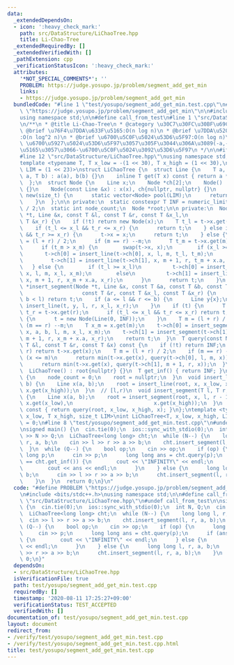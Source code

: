 ```yaml
---
data:
  _extendedDependsOn:
  - icon: ':heavy_check_mark:'
    path: src/DataStructure/LiChaoTree.hpp
    title: Li-Chao-Tree
  _extendedRequiredBy: []
  _extendedVerifiedWith: []
  _pathExtension: cpp
  _verificationStatusIcon: ':heavy_check_mark:'
  attributes:
    '*NOT_SPECIAL_COMMENTS*': ''
    PROBLEM: https://judge.yosupo.jp/problem/segment_add_get_min
    links:
    - https://judge.yosupo.jp/problem/segment_add_get_min
  bundledCode: "#line 1 \"test/yosupo/segment_add_get_min.test.cpp\"\n#define PROBLEM\
    \ \"https://judge.yosupo.jp/problem/segment_add_get_min\"\n\n#include <bits/stdc++.h>\n\
    using namespace std;\n\n#define call_from_test\n#line 1 \"src/DataStructure/LiChaoTree.hpp\"\
    \n/**\n * @title Li-Chao-Tree\n * @category \u30C7\u30FC\u30BF\u69CB\u9020\n *\
    \ @brief \u76F4\u7DDA\u633F\u5165:O(n log n)\n * @brief \u7DDA\u5206\u633F\u5165\
    :O(n log^2 n)\n * @brief \u6700\u5C0F\u5024\u53D6\u5F97:O(n log n)\n * @brief\
    \ \u6700\u5927\u5024\u53D6\u5F97\u3057\u305F\u3044\u306A\u3089(-a,-b)\u3092\u633F\
    \u5165\u3057\u3066-\u6700\u5C0F\u5024\u3092\u53D6\u5F97\n */\n\n#ifndef call_from_test\n\
    #line 12 \"src/DataStructure/LiChaoTree.hpp\"\nusing namespace std;\n#endif\n\n\
    template <typename T, T x_low = -(1 << 30), T x_high = (1 << 30),\n          size_t\
    \ LIM = (1 << 23)>\nstruct LiChaoTree {\n  struct Line {\n    T a, b;\n    Line(T\
    \ a, T b) : a(a), b(b) {}\n    inline T get(T x) const { return a * x + b; }\n\
    \  };\n  struct Node {\n    Line x;\n    Node *ch[2];\n    Node() : x(0, INF)\
    \ {}\n    Node(const Line &x) : x(x), ch{nullptr, nullptr} {}\n    void *operator\
    \ new(size_t) {\n      static vector<Node> pool(LIM);\n      return &pool[node_count++];\n\
    \    }\n  };\n\n private:\n  static constexpr T INF = numeric_limits<T>::max()\
    \ / 2;\n  static int node_count;\n  Node *root;\n\n private:\n  Node *insert_line(Node\
    \ *t, Line &x, const T &l, const T &r, const T &x_l,\n                    const\
    \ T &x_r) {\n    if (!t) return new Node(x);\n    T t_l = t->x.get(l), t_r = t->x.get(r);\n\
    \    if (t_l <= x_l && t_r <= x_r) {\n      return t;\n    } else if (t_l >= x_l\
    \ && t_r >= x_r) {\n      t->x = x;\n      return t;\n    } else {\n      T m\
    \ = (l + r) / 2;\n      if (m == r) --m;\n      T t_m = t->x.get(m), x_m = x.get(m);\n\
    \      if (t_m > x_m) {\n        swap(t->x, x);\n        if (x_l >= t_l)\n   \
    \       t->ch[0] = insert_line(t->ch[0], x, l, m, t_l, t_m);\n        else\n \
    \         t->ch[1] = insert_line(t->ch[1], x, m + 1, r, t_m + x.a, t_r);\n   \
    \   } else {\n        if (t_l >= x_l)\n          t->ch[0] = insert_line(t->ch[0],\
    \ x, l, m, x_l, x_m);\n        else\n          t->ch[1] = insert_line(t->ch[1],\
    \ x, m + 1, r, x_m + x.a, x_r);\n      }\n      return t;\n    }\n  }\n  Node\
    \ *insert_segment(Node *t, Line &x, const T &a, const T &b, const T &l,\n    \
    \                   const T &r, const T &x_l, const T &x_r) {\n    if (r < a ||\
    \ b < l) return t;\n    if (a <= l && r <= b) {\n      Line y{x};\n      return\
    \ insert_line(t, y, l, r, x_l, x_r);\n    }\n    if (t) {\n      T t_l = t->x.get(l),\
    \ t_r = t->x.get(r);\n      if (t_l <= x_l && t_r <= x_r) return t;\n    } else\
    \ {\n      t = new Node(Line(0, INF));\n    }\n    T m = (l + r) / 2;\n    if\
    \ (m == r) --m;\n    T x_m = x.get(m);\n    t->ch[0] = insert_segment(t->ch[0],\
    \ x, a, b, l, m, x_l, x_m);\n    t->ch[1] = insert_segment(t->ch[1], x, a, b,\
    \ m + 1, r, x_m + x.a, x_r);\n    return t;\n  }\n  T query(const Node *t, const\
    \ T &l, const T &r, const T &x) const {\n    if (!t) return INF;\n    if (l ==\
    \ r) return t->x.get(x);\n    T m = (l + r) / 2;\n    if (m == r) --m;\n    if\
    \ (x <= m)\n      return min(t->x.get(x), query(t->ch[0], l, m, x));\n    else\n\
    \      return min(t->x.get(x), query(t->ch[1], m + 1, r, x));\n  }\n\n public:\n\
    \  LiChaoTree() : root{nullptr} {}\n  T get_inf() { return INF; }\n  void clear()\
    \ {\n    node_count = 0;\n    root = nullptr;\n  }\n  void insert_line(T a, T\
    \ b) {\n    Line x(a, b);\n    root = insert_line(root, x, x_low, x_high, x.get(x_low),\
    \ x.get(x_high));\n  }\n  // [l,r)\n  void insert_segment(T l, T r, T a, T b)\
    \ {\n    Line x(a, b);\n    root = insert_segment(root, x, l, r - 1, x_low, x_high,\
    \ x.get(x_low),\n                          x.get(x_high));\n  }\n  T query(T x)\
    \ const { return query(root, x_low, x_high, x); }\n};\ntemplate <typename T, T\
    \ x_low, T x_high, size_t LIM>\nint LiChaoTree<T, x_low, x_high, LIM>::node_count\
    \ = 0;\n#line 8 \"test/yosupo/segment_add_get_min.test.cpp\"\n#undef call_from_test\n\
    \nsigned main() {\n  cin.tie(0);\n  ios::sync_with_stdio(0);\n  int N, Q;\n  cin\
    \ >> N >> Q;\n  LiChaoTree<long long> cht;\n  while (N--) {\n    long long l,\
    \ r, a, b;\n    cin >> l >> r >> a >> b;\n    cht.insert_segment(l, r, a, b);\n\
    \  }\n  while (Q--) {\n    bool op;\n    cin >> op;\n    if (op) {\n      long\
    \ long p;\n      cin >> p;\n      long long ans = cht.query(p);\n      if (ans\
    \ == cht.get_inf()) {\n        cout << \"INFINITY\" << endl;\n      } else {\n\
    \        cout << ans << endl;\n      }\n    } else {\n      long long l, r, a,\
    \ b;\n      cin >> l >> r >> a >> b;\n      cht.insert_segment(l, r, a, b);\n\
    \    }\n  }\n  return 0;\n}\n"
  code: "#define PROBLEM \"https://judge.yosupo.jp/problem/segment_add_get_min\"\n\
    \n#include <bits/stdc++.h>\nusing namespace std;\n\n#define call_from_test\n#include\
    \ \"src/DataStructure/LiChaoTree.hpp\"\n#undef call_from_test\n\nsigned main()\
    \ {\n  cin.tie(0);\n  ios::sync_with_stdio(0);\n  int N, Q;\n  cin >> N >> Q;\n\
    \  LiChaoTree<long long> cht;\n  while (N--) {\n    long long l, r, a, b;\n  \
    \  cin >> l >> r >> a >> b;\n    cht.insert_segment(l, r, a, b);\n  }\n  while\
    \ (Q--) {\n    bool op;\n    cin >> op;\n    if (op) {\n      long long p;\n \
    \     cin >> p;\n      long long ans = cht.query(p);\n      if (ans == cht.get_inf())\
    \ {\n        cout << \"INFINITY\" << endl;\n      } else {\n        cout << ans\
    \ << endl;\n      }\n    } else {\n      long long l, r, a, b;\n      cin >> l\
    \ >> r >> a >> b;\n      cht.insert_segment(l, r, a, b);\n    }\n  }\n  return\
    \ 0;\n}"
  dependsOn:
  - src/DataStructure/LiChaoTree.hpp
  isVerificationFile: true
  path: test/yosupo/segment_add_get_min.test.cpp
  requiredBy: []
  timestamp: '2020-08-11 17:25:27+09:00'
  verificationStatus: TEST_ACCEPTED
  verifiedWith: []
documentation_of: test/yosupo/segment_add_get_min.test.cpp
layout: document
redirect_from:
- /verify/test/yosupo/segment_add_get_min.test.cpp
- /verify/test/yosupo/segment_add_get_min.test.cpp.html
title: test/yosupo/segment_add_get_min.test.cpp
---
```

